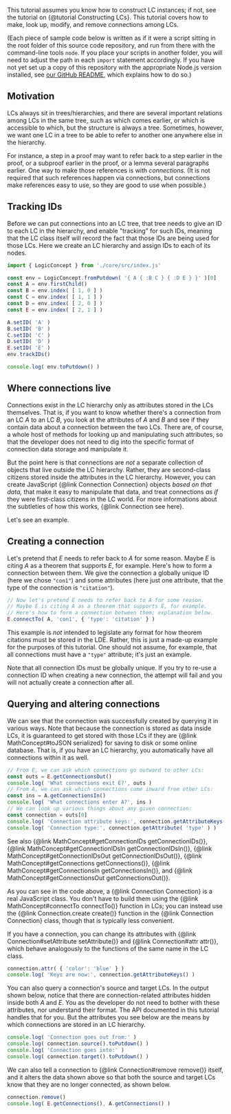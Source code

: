 
This tutorial assumes you know how to construct LC instances; if not, see
the tutorial on {@tutorial Constructing LCs}.  This tutorial covers how to
make, look up, modify, and remove connections among LCs.

(Each piece of sample code below is written as if it were a script sitting in
the root folder of this source code repository, and run from there with the
command-line tools `node`.  If you place your scripts in another folder, you
will need to adjust the path in each `import` statement accordingly.  If you
have not yet set up a copy of this repository with the appropriate Node.js
version installed, see [our GitHub README](https://github.com/lurchmath/lurch),
which explains how to do so.)

## Motivation

LCs always sit in trees/hierarchies, and there are several important relations
among LCs in the same tree, such as which comes earlier, or which is
accessible to which, but the structure is always a tree.  Sometimes, however,
we want one LC in a tree to be able to refer to another one anywhere else in
the hierarchy.

For instance, a step in a proof may want to refer back to a step earlier in
the proof, or a subproof earlier in the proof, or a lemma several paragraphs
earlier.  One way to make those references is with *connections.*  (It is not
required that such references happen via connections, but connections make
references easy to use, so they are good to use when possible.)

## Tracking IDs

Before we can put connections into an LC tree, that tree needs to give an ID
to each LC in the hierarchy, and enable "tracking" for such IDs, meaning that
the LC class itself will record the fact that those IDs are being used for
those LCs.  Here we create an LC hierarchy and assign IDs to each of its
nodes.

```js
import { LogicConcept } from './core/src/index.js'

const env = LogicConcept.fromPutdown( '{ A { :B C } { :D E } }' )[0]
const A = env.firstChild()          
const B = env.index( [ 1, 0 ] )     
const C = env.index( [ 1, 1 ] )     
const D = env.index( [ 2, 0 ] )     
const E = env.index( [ 2, 1 ] )     

A.setID( 'A' )
B.setID( 'B' )
C.setID( 'C' )
D.setID( 'D' )
E.setID( 'E' )
env.trackIDs()

console.log( env.toPutdown() )
```

## Where connections live

Connections exist in the LC hierarchy only as attributes stored in the LCs
themselves.  That is, if you want to know whether there's a connection from an
LC $A$ to an LC $B$, you look at the attributes of $A$ and $B$ and see if they
contain data about a connection between the two LCs.  There are, of course, a
whole host of methods for looking up and manipulating such attributes, so that
the developer does not need to dig into the specific format of connection data
storage and manipulate it.

But the point here is that connections are *not* a separate collection of
objects that live outside the LC hierarchy.  Rather, they are second-class
citizens stored inside the attributes in the LC hierarchy.  However, you can
create JavaScript {@link Connection Connection} objects *based on that data,*
that make it easy to manipulate that data, and treat connections *as if* they
were first-class citizens in the LC world.  For more informations about the
subtleties of how this works, {@link Connection see here}.

Let's see an example.

## Creating a connection

Let's pretend that $E$ needs to refer back to $A$ for some reason.  Maybe $E$
is citing $A$ as a theorem that supports $E$, for example.  Here's how to form
a connection between them.  We give the connection a globally unique ID (here
we chose `"con1"`) and some attributes (here just one attribute, that the type
of the connection is `"citation"`).

```js
// Now let's pretend E needs to refer back to A for some reason.
// Maybe E is citing A as a theorem that supports E, for example.
// Here's how to form a connection between them; explanation below.
E.connectTo( A, 'con1', { 'type': 'citation' } )
```

This example is *not* intended to legislate any format for how theorem
citations must be stored in the LDE.  Rather, this is just a made-up example
for the purposes of this tutorial.  One should not assume, for example, that
all connections must have a `"type"` attribute; it's just an example.

Note that all connection IDs must be globally unique.  If you try to re-use a
connection ID when creating a new connection, the attempt will fail and you
will not actually create a connection after all.

## Querying and altering connections

We can see that the connection was successfully created by querying it in
various ways.  Note that because the connection is stored as data inside LCs,
it is guaranteed to get stored with those LCs if they are
{@link MathConcept#toJSON serialized} for saving to disk or some online
database.  That is, if you have an LC hierarchy, you automatically have all
connections within it as well.

```js
// From E, we can ask which connections go outward to other LCs:
const outs = E.getConnectionsOut()
console.log( 'What connections exit E?', outs )
// From A, we can ask which connections come inward from other LCs:
const ins = A.getConnectionsIn()
console.log( 'What connections enter A?', ins )
// We can look up various things about any given connection:
const connection = outs[0]
console.log( 'Connection attribute keys:', connection.getAttributeKeys() )
console.log( 'Connection type:', connection.getAttribute( 'type' ) )
```

See also {@link MathConcept#getConnectionIDs getConnectionIDs()},
{@link MathConcept#getConnectionIDsIn getConnectionIDsIn()},
{@link MathConcept#getConnectionIDsOut getConnectionIDsOut()},
{@link MathConcept#getConnections getConnections()},
{@link MathConcept#getConnectionsIn getConnectionsIn()}, and
{@link MathConcept#getConnectionsOut getConnectionsOut()}.

As you can see in the code above, a {@link Connection Connection} is a real
JavaScript class.  You don't have to build them using the
{@link MathConcept#connectTo connectTo()} function in LCs; you can instead use
the {@link Connection.create create()} function in the
{@link Connection Connection} class, though that is typically less convenient.

If you have a connection, you can change its attributes with
{@link Connection#setAttribute setAttribute()} and
{@link Connection#attr attr()}, which behave analogously to the functions of
the same name in the LC class.

```js
connection.attr( { 'color': 'blue' } )
console.log( 'Keys are now:', connection.getAttributeKeys() )
```

You can also query a connection's source and target LCs.  In the output shown
below, notice that there are connection-related attributes hidden inside both
$A$ and $E$.  You as the developer do not need to bother with these
attributes, nor understand their format.  The API documented in this tutorial
handles that for you.  But the attributes you see below are the means by which
connections are stored in an LC hierarchy.

```js
console.log( 'Connection goes out from:' )
console.log( connection.source().toPutdown() )
console.log( 'Connection goes into:' )
console.log( connection.target().toPutdown() )
```

We can also tell a connection to {@link Connection#remove remove()} itself,
and it alters the data shown above so that both the source and target LCs know
that they are no longer connected, as shown below.

```js
connection.remove()
console.log( E.getConnections(), A.getConnections() )
```
